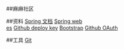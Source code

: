 ##麻麻社区

##资料
[Spring 文档](https://spring.io/guides)
[Spring web](http://projects.spring.io/spring-boot/#quick-start)   
[es](https://elasticsearch.cn/explore)
[Github deploy key](https://developer.github.com/v3/guides/managing-deploy-keys/#deploy-keys)
[Bootstrap](https://v3.bootcss.com/getting-started)
[Github OAuth](https://developer.github.com/apps/building-oauth-apps/creating-an-oauth-app/)


##工具
[Git](https://git-scm.com/download)
[]()